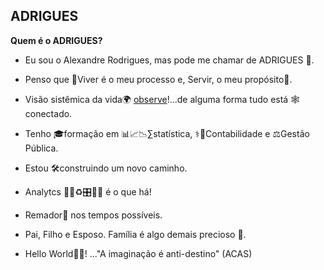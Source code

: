 ## ADRIGUES
**Quem é o ADRIGUES?**

- Eu sou o Alexandre Rodrigues, mas pode me chamar de ADRIGUES 🙂.

- Penso que 🎢Viver é o meu processo e, Servir, o meu propósito💓.

- Visão sistêmica da vida🌍 [observe](https://user-images.githubusercontent.com/104703863/176079520-a759d892-5614-441a-9f22-260d428ea2d3.gif)!...de alguma forma tudo está 🕸️conectado.

- Tenho 🎓formação em 📊📈📉∑statística, ⚕️📖Contabilidade e ⚖️Gestão Pública. 

- Estou 🛠️construindo um novo caminho.

- Analytcs 🧩🌐♻️🎛️🤖🎡 é o que há! 

- Remador🛶 nos tempos possíveis.

- Pai, Filho e Esposo. Família é algo demais precioso 💎.

- Hello World🌌🔭! 
..."A imaginação é anti-destino"
                      (ACAS)

